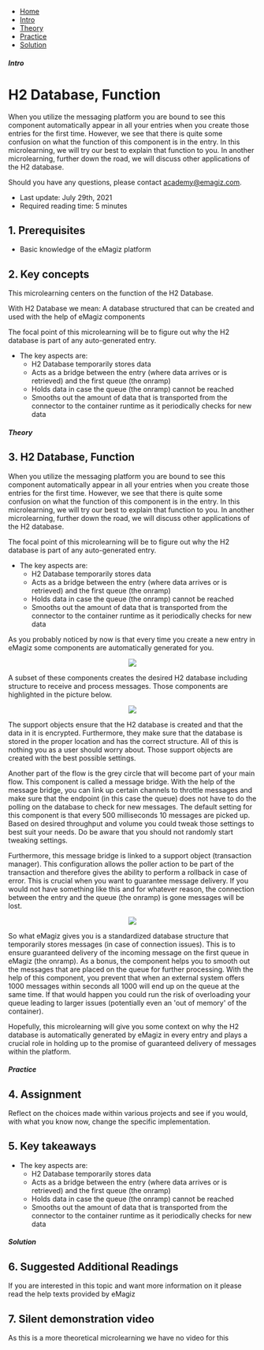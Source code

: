 <div class="ez-academy">
    <div class="ez-academy__body">
        <main class="micro-learning">
        <ul class="doc-nav">
            <li class="doc-nav__item"><a href="../../docs/microlearning/intermediate-solution-architecture-index" class="doc-nav__link">Home</a></li>
            <li class="doc-nav__item"><a href="#intro" class="doc-nav__link">Intro</a></li>
            <li class="doc-nav__item"><a href="#theory" class="doc-nav__link">Theory</a></li>
            <li class="doc-nav__item"><a href="#practice" class="doc-nav__link">Practice</a></li>
            <li class="doc-nav__item"><a href="#solution" class="doc-nav__link">Solution</a></li>
        </ul>

<div class="doc">

##### Intro

# H2 Database, Function
 
When you utilize the messaging platform you are bound to see this component automatically appear in all your entries when you create those entries for the first time. However, we see that there is quite some confusion on what the function of this component is in the entry. In this microlearning, we will try our best to explain that function to you. In another microlearning, further down the road, we will discuss other applications of the H2 database.

Should you have any questions, please contact academy@emagiz.com.

- Last update: July 29th, 2021
- Required reading time: 5 minutes

## 1. Prerequisites
- Basic knowledge of the eMagiz platform

## 2. Key concepts
This microlearning centers on the function of the H2 Database.

With H2 Database we mean: A database structured that can be created and used with the help of eMagiz components

The focal point of this microlearning will be to figure out why the H2 database is part of any auto-generated entry.

- The key aspects are:
    - H2 Database temporarily stores data
    - Acts as a bridge between the entry (where data arrives or is retrieved) and the first queue (the onramp)
    - Holds data in case the queue (the onramp) cannot be reached
    - Smooths out the amount of data that is transported from the connector to the container runtime as it periodically checks for new data

##### Theory
  
## 3. H2 Database, Function

When you utilize the messaging platform you are bound to see this component automatically appear in all your entries when you create those entries for the first time. However, we see that there is quite some confusion on what the function of this component is in the entry. In this microlearning, we will try our best to explain that function to you. In another microlearning, further down the road, we will discuss other applications of the H2 database.

The focal point of this microlearning will be to figure out why the H2 database is part of any auto-generated entry.

- The key aspects are:
    - H2 Database temporarily stores data
    - Acts as a bridge between the entry (where data arrives or is retrieved) and the first queue (the onramp)
    - Holds data in case the queue (the onramp) cannot be reached
    - Smooths out the amount of data that is transported from the connector to the container runtime as it periodically checks for new data

As you probably noticed by now is that every time you create a new entry in eMagiz some components are automatically generated for you.

<p align="center"><img src="../../img/microlearning/intermediate-solution-architecture-topic-storage--auto-generation-entry.png"></p>

A subset of these components creates the desired H2 database including structure to receive and process messages. Those components are highlighted in the picture below.

<p align="center"><img src="../../img/microlearning/intermediate-solution-architecture-topic-storage--auto-generation-entry-h2-components.png"></p>

The support objects ensure that the H2 database is created and that the data in it is encrypted. Furthermore, they make sure that the database is stored in the proper location and has the correct structure. All of this is nothing you as a user should worry about. Those support objects are created with the best possible settings.

Another part of the flow is the grey circle that will become part of your main flow. This component is called a message bridge. With the help of the message bridge, you can link up certain channels to throttle messages and make sure that the endpoint (in this case the queue) does not have to do the polling on the database to check for new messages. The default setting for this component is that every 500 milliseconds 10 messages are picked up. Based on desired throughput and volume you could tweak those settings to best suit your needs. Do be aware that you should not randomly start tweaking settings.

Furthermore, this message bridge is linked to a support object (transaction manager). This configuration allows the poller action to be part of the transaction and therefore gives the ability to perform a rollback in case of error. This is crucial when you want to guarantee message delivery. If you would not have something like this and for whatever reason, the connection between the entry and the queue (the onramp) is gone messages will be lost.

<p align="center"><img src="../../img/microlearning/intermediate-solution-architecture-topic-storage--auto-generation-entry-h2-transaction-manager.png"></p>

So what eMagiz gives you is a standardized database structure that temporarily stores messages (in case of connection issues). This is to ensure guaranteed delivery of the incoming message on the first queue in eMagiz (the onramp). As a bonus, the component helps you to smooth out the messages that are placed on the queue for further processing. With the help of this component, you prevent that when an external system offers 1000 messages within seconds all 1000 will end up on the queue at the same time. If that would happen you could run the risk of overloading your queue leading to larger issues (potentially even an 'out of memory' of the container).

Hopefully, this microlearning will give you some context on why the H2 database is automatically generated by eMagiz in every entry and plays a crucial role in holding up to the promise of guaranteed delivery of messages within the platform.

##### Practice

## 4. Assignment

Reflect on the choices made within various projects and see if you would, with what you know now, change the specific implementation.

## 5. Key takeaways

- The key aspects are:
    - H2 Database temporarily stores data
    - Acts as a bridge between the entry (where data arrives or is retrieved) and the first queue (the onramp)
    - Holds data in case the queue (the onramp) cannot be reached
    - Smooths out the amount of data that is transported from the connector to the container runtime as it periodically checks for new data

##### Solution

## 6. Suggested Additional Readings

If you are interested in this topic and want more information on it please read the help texts provided by eMagiz

## 7. Silent demonstration video

As this is a more theoretical microlearning we have no video for this

</div>
</main>
</div>
</div>
